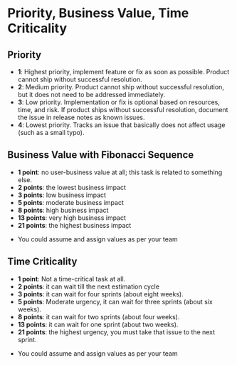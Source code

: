 # **Priority, Business Value, Time Criticality**

## Priority

- **1**: Highest priority, implement feature or fix as soon as possible. Product cannot ship without successful resolution.
- **2**: Medium priority. Product cannot ship without successful resolution, but it does not need to be addressed immediately.
- **3**: Low priority. Implementation or fix is optional based on resources, time, and risk. If product ships without successful resolution, document the issue in release notes as known issues. 
- **4**: Lowest priority. Tracks an issue that basically does not affect usage (such as a small typo).

## Business Value with Fibonacci Sequence
- **1 point**: no user-business value at all; this task is related to something else.
- **2 points**: the lowest business impact
- **3 points**: low business impact
- **5 points**: moderate business impact
- **8 points**: high business impact
- **13 points**: very high business impact
- **21 points**: the highest business impact

* You could assume and assign values as per your team

## Time Criticality
- **1 point**: Not a time-critical task at all.
- **2 points**: it can wait till the next estimation cycle
- **3 points**: it can wait for four sprints (about eight weeks).
- **5 points**: Moderate urgency, it can wait for three sprints (about six weeks).
- **8 points**: it can wait for two sprints (about four weeks).
- **13 points**: it can wait for one sprint (about two weeks).
- **21 points**: the highest urgency, you must take that issue to the next sprint.

* You could assume and assign values as per your team